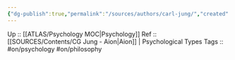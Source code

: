 ```yaml
---
{"dg-publish":true,"permalink":"/sources/authors/carl-jung/","created":"","updated":"2023-03-08T17:11:19.366+01:00"}
---
```


Up :: [[ATLAS/Psychology MOC\|Psychology]]
Ref :: [[SOURCES/Contents/CG Jung - Aion\|Aion]] | Psychological Types 
Tags :: #on/psychology #on/philosophy 